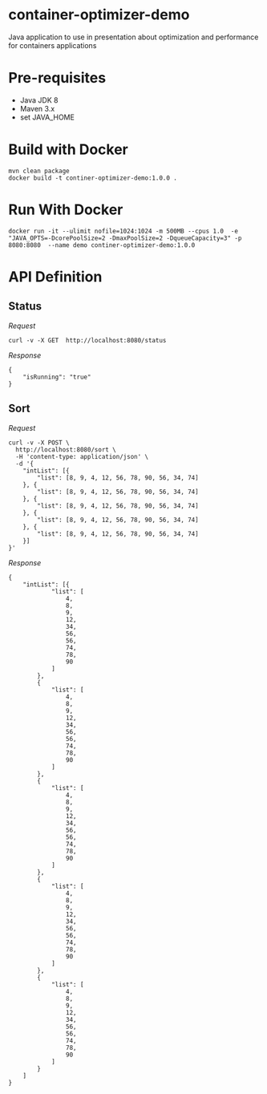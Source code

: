 # container-optimizer-demo
Java application to use in presentation about optimization and performance for containers applications

# Pre-requisites

- Java JDK 8
- Maven 3.x
- set JAVA_HOME

# Build with Docker

```
mvn clean package
docker build -t continer-optimizer-demo:1.0.0 .
```

# Run With Docker

```
docker run -it --ulimit nofile=1024:1024 -m 500MB --cpus 1.0  -e "JAVA_OPTS=-DcorePoolSize=2 -DmaxPoolSize=2 -DqueueCapacity=3" -p 8080:8080  --name demo continer-optimizer-demo:1.0.0 
```

# API Definition

## Status

*Request* 

```
curl -v -X GET  http://localhost:8080/status
```

*Response*

```
{
    "isRunning": "true"
}
```

## Sort

*Request*

```
curl -v -X POST \
  http://localhost:8080/sort \
  -H 'content-type: application/json' \
  -d '{
	"intList": [{
		"list": [8, 9, 4, 12, 56, 78, 90, 56, 34, 74]
	}, {
		"list": [8, 9, 4, 12, 56, 78, 90, 56, 34, 74]
	}, {
		"list": [8, 9, 4, 12, 56, 78, 90, 56, 34, 74]
	}, {
		"list": [8, 9, 4, 12, 56, 78, 90, 56, 34, 74]
	}, {
		"list": [8, 9, 4, 12, 56, 78, 90, 56, 34, 74]
	}]
}'
```

*Response*

```
{
	"intList": [{
			"list": [
				4,
				8,
				9,
				12,
				34,
				56,
				56,
				74,
				78,
				90
			]
		},
		{
			"list": [
				4,
				8,
				9,
				12,
				34,
				56,
				56,
				74,
				78,
				90
			]
		},
		{
			"list": [
				4,
				8,
				9,
				12,
				34,
				56,
				56,
				74,
				78,
				90
			]
		},
		{
			"list": [
				4,
				8,
				9,
				12,
				34,
				56,
				56,
				74,
				78,
				90
			]
		},
		{
			"list": [
				4,
				8,
				9,
				12,
				34,
				56,
				56,
				74,
				78,
				90
			]
		}
	]
}
```
